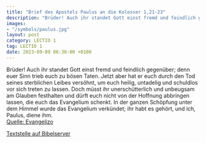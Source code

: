 ```yaml
---
title: "Brief des Apostels Paulus an die Kolosser 1,21-23"
description: "Brüder! Auch ihr standet Gott einst fremd und feindlich gegenüber; denn euer Sinn trieb euch zu bösen Taten. Jetzt aber hat er euch durch den Tod seines sterblichen Leibes versöhnt, um euch heilig, untadelig und schuldlos vor sich treten zu lassen. Doch müsst ihr unerschütterlich...."
images:
- "/symbols/paulus.jpg"
layout: post
category: LECTIO 1
tag: LECTIO 1
date: 2023-09-09 06:30:00 +0100
---
```

Brüder! Auch ihr standet Gott einst fremd und feindlich gegenüber; denn euer Sinn trieb euch zu bösen Taten.
Jetzt aber hat er euch durch den Tod seines sterblichen Leibes versöhnt, um euch heilig, untadelig und schuldlos vor sich treten zu lassen.
Doch müsst ihr unerschütterlich und unbeugsam am Glauben festhalten und dürft euch nicht von der Hoffnung abbringen lassen, die euch das Evangelium schenkt.<!--more--> In der ganzen Schöpfung unter dem Himmel wurde das Evangelium verkündet; ihr habt es gehört, und ich, Paulus, diene ihm.<br>
[Quelle: Evangelizo](https://evangeliumtagfuertag.org/DE/gospel)

[Textstelle auf Bibelserver](https://www.bibleserver.com/EU/Kolosser1,21-23)
